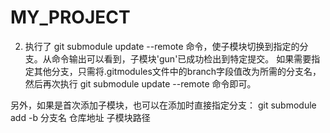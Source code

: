 # MY_PROJECT
2. 执行了 git submodule update --remote 命令，使子模块切换到指定的分支。从命令输出可以看到，子模块'gun'已成功检出到特定提交。
如果需要指定其他分支，只需将.gitmodules文件中的branch字段值改为所需的分支名，然后再次执行 git submodule update --remote 命令即可。

另外，如果是首次添加子模块，也可以在添加时直接指定分支： git submodule add -b 分支名 仓库地址 子模块路径